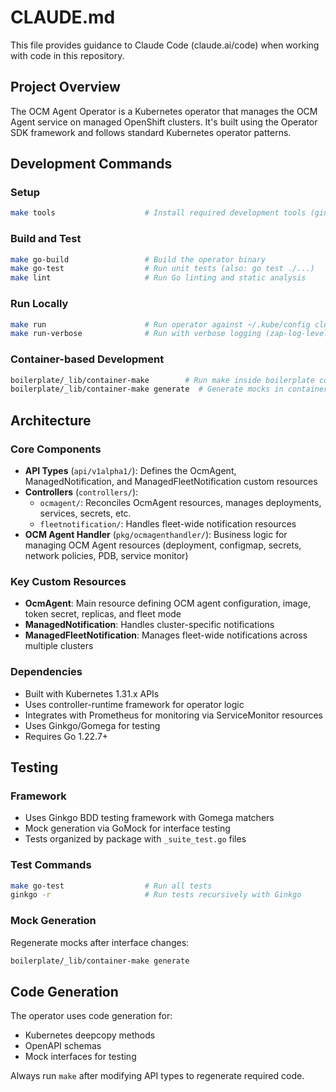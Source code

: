 # CLAUDE.md

This file provides guidance to Claude Code (claude.ai/code) when working with code in this repository.

## Project Overview

The OCM Agent Operator is a Kubernetes operator that manages the OCM Agent service on managed OpenShift clusters. It's built using the Operator SDK framework and follows standard Kubernetes operator patterns.

## Development Commands

### Setup
```bash
make tools                    # Install required development tools (ginkgo, mockgen, etc.)
```

### Build and Test
```bash
make go-build                 # Build the operator binary
make go-test                  # Run unit tests (also: go test ./...)
make lint                     # Run Go linting and static analysis
```

### Run Locally
```bash
make run                      # Run operator against ~/.kube/config cluster
make run-verbose              # Run with verbose logging (zap-log-level=5)
```

### Container-based Development
```bash
boilerplate/_lib/container-make        # Run make inside boilerplate container
boilerplate/_lib/container-make generate  # Generate mocks in container environment
```

## Architecture

### Core Components
- **API Types** (`api/v1alpha1/`): Defines the OcmAgent, ManagedNotification, and ManagedFleetNotification custom resources
- **Controllers** (`controllers/`):
  - `ocmagent/`: Reconciles OcmAgent resources, manages deployments, services, secrets, etc.
  - `fleetnotification/`: Handles fleet-wide notification resources
- **OCM Agent Handler** (`pkg/ocmagenthandler/`): Business logic for managing OCM Agent resources (deployment, configmap, secrets, network policies, PDB, service monitor)

### Key Custom Resources
- **OcmAgent**: Main resource defining OCM agent configuration, image, token secret, replicas, and fleet mode
- **ManagedNotification**: Handles cluster-specific notifications
- **ManagedFleetNotification**: Manages fleet-wide notifications across multiple clusters

### Dependencies
- Built with Kubernetes 1.31.x APIs
- Uses controller-runtime framework for operator logic
- Integrates with Prometheus for monitoring via ServiceMonitor resources
- Uses Ginkgo/Gomega for testing
- Requires Go 1.22.7+

## Testing

### Framework
- Uses Ginkgo BDD testing framework with Gomega matchers
- Mock generation via GoMock for interface testing
- Tests organized by package with `_suite_test.go` files

### Test Commands
```bash
make go-test                  # Run all tests
ginkgo -r                     # Run tests recursively with Ginkgo
```

### Mock Generation
Regenerate mocks after interface changes:
```bash
boilerplate/_lib/container-make generate
```

## Code Generation

The operator uses code generation for:
- Kubernetes deepcopy methods
- OpenAPI schemas
- Mock interfaces for testing

Always run `make` after modifying API types to regenerate required code.